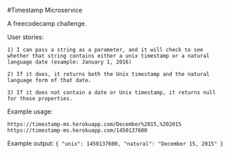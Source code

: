 #Timestamp Microservice

A freecodecamp challenge.

User stories:

    1) I can pass a string as a parameter, and it will check to see whether that string contains either a unix timestamp or a natural language date (example: January 1, 2016)

    2) If it does, it returns both the Unix timestamp and the natural language form of that date.

    3) If it does not contain a date or Unix timestamp, it returns null for those properties.

Example usage:

`https://timestamp-ms.herokuapp.com/December%2015,%202015`
`https://timestamp-ms.herokuapp.com/1450137600`

Example output:
`{ "unix": 1450137600, "natural": "December 15, 2015" } `